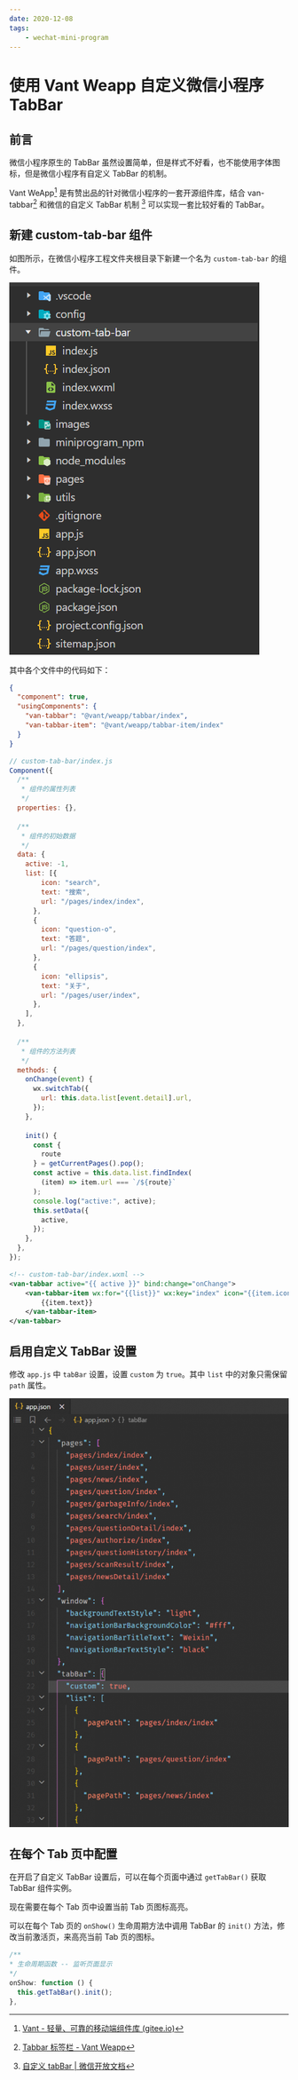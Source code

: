 ```yaml
---
date: 2020-12-08
tags:
    - wechat-mini-program
---
```


# 使用 Vant Weapp 自定义微信小程序 TabBar

## 前言

微信小程序原生的 TabBar 虽然设置简单，但是样式不好看，也不能使用字体图标，但是微信小程序有自定义 TabBar 的机制。

Vant WeApp[^1] 是有赞出品的针对微信小程序的一套开源组件库，结合 van-tabbar[^2] 和微信的自定义 TabBar 机制 [^3] 可以实现一套比较好看的 TabBar。

## 新建 custom-tab-bar 组件

如图所示，在微信小程序工程文件夹根目录下新建一个名为 `custom-tab-bar` 的组件。

![img](./customize-wechat-mini-program-tabbar-with-vant-weapp.assets/image-5.png)

其中各个文件中的代码如下：

```json
{
  "component": true,
  "usingComponents": {
    "van-tabbar": "@vant/weapp/tabbar/index",
    "van-tabbar-item": "@vant/weapp/tabbar-item/index"
  }
}
```

```javascript
// custom-tab-bar/index.js
Component({
  /**
   * 组件的属性列表
   */
  properties: {},

  /**
   * 组件的初始数据
   */
  data: {
    active: -1,
    list: [{
        icon: "search",
        text: "搜索",
        url: "/pages/index/index",
      },
      {
        icon: "question-o",
        text: "答题",
        url: "/pages/question/index",
      },
      {
        icon: "ellipsis",
        text: "关于",
        url: "/pages/user/index",
      },
    ],
  },

  /**
   * 组件的方法列表
   */
  methods: {
    onChange(event) {
      wx.switchTab({
        url: this.data.list[event.detail].url,
      });
    },

    init() {
      const {
        route
      } = getCurrentPages().pop();
      const active = this.data.list.findIndex(
        (item) => item.url === `/${route}`
      );
      console.log("active:", active);
      this.setData({
        active,
      });
    },
  },
});
```

```xml
<!-- custom-tab-bar/index.wxml -->
<van-tabbar active="{{ active }}" bind:change="onChange">
    <van-tabbar-item wx:for="{{list}}" wx:key="index" icon="{{item.icon}}">
        {{item.text}}
    </van-tabbar-item>
</van-tabbar>
```

## 启用自定义 TabBar 设置

修改 `app.js` 中 `tabBar` 设置，设置 `custom` 为 `true`。其中 `list` 中的对象只需保留 `path` 属性。

![img](./customize-wechat-mini-program-tabbar-with-vant-weapp.assets/image-6-668x1024.png)

## 在每个 Tab 页中配置

在开启了自定义 TabBar 设置后，可以在每个页面中通过 `getTabBar()` 获取 TabBar 组件实例。

现在需要在每个 Tab 页中设置当前 Tab 页图标高亮。

可以在每个 Tab 页的 `onShow()` 生命周期方法中调用 TabBar 的 `init()` 方法，修改当前激活页，来高亮当前 Tab 页的图标。

```javascript
/**
* 生命周期函数 -- 监听页面显示
*/
onShow: function () {
  this.getTabBar().init();
},
```

[^1]: [Vant - 轻量、可靠的移动端组件库 (gitee.io)](https://vant-contrib.gitee.io/vant/#/zh-CN/)
[^2]: [Tabbar 标签栏 - Vant Weapp](https://vant-contrib.gitee.io/vant-weapp/#/tabbar)
[^3]: [自定义 tabBar | 微信开放文档](https://developers.weixin.qq.com/miniprogram/dev/framework/ability/custom-tabbar.html)
